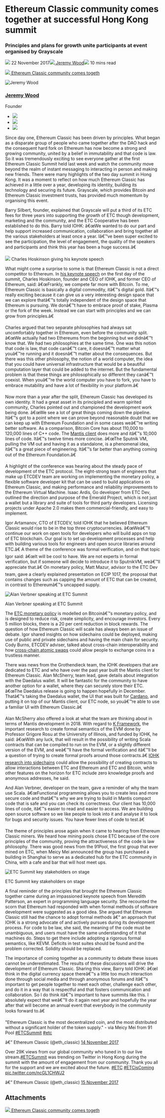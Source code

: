 # Ethereum Classic community comes together at successful Hong Kong summit
### **Principles and plans for growth unite participants at event organised by Grayscale**
![](img/2017-11-22-ethereum-classic-community-come-together-at-successful-hong-kong-summit.002.png) 22 November 2017![](img/2017-11-22-ethereum-classic-community-come-together-at-successful-hong-kong-summit.002.png)[ Jeremy Wood](/en/blog/authors/jeremy-wood/page-1/)![](img/2017-11-22-ethereum-classic-community-come-together-at-successful-hong-kong-summit.003.png) 10 mins read

![](img/2017-11-22-ethereum-classic-community-come-together-at-successful-hong-kong-summit.004.png)[ Ethereum Classic community comes togeth](https://ucarecdn.com/5c3a1417-0a48-4500-8fab-6baeaa5d50d1/-/inline/yes/ "Ethereum Classic community comes togeth")

![Jeremy Wood](img/2017-11-22-ethereum-classic-community-come-together-at-successful-hong-kong-summit.005.png)[](/en/blog/authors/jeremy-wood/page-1/)
### [**Jeremy Wood**](/en/blog/authors/jeremy-wood/page-1/)
Founder

- ![](img/2017-11-22-ethereum-classic-community-come-together-at-successful-hong-kong-summit.006.png)[](tmp///www.youtube.com/watch?v=E2G9xLYpR1c "YouTube")
- ![](img/2017-11-22-ethereum-classic-community-come-together-at-successful-hong-kong-summit.007.png)[](tmp///jp.linkedin.com/in/jeremykwood "LinkedIn")
- ![](img/2017-11-22-ethereum-classic-community-come-together-at-successful-hong-kong-summit.008.png)[](tmp///twitter.com/iohk_jeremy "Twitter")

Since day one, Ethereum Classic has been driven by principles. What began as a disparate group of people who came together after the DAO hack and the consequent hard fork on Ethereum has now become a strong and growing community, united by a belief in immutability and that code is law. So it was tremendously exciting to see everyone gather at the first Ethereum Classic Summit held last week and watch the community move beyond the realm of instant messaging to interacting in person and making new friends. There were many highlights of the two day summit in Hong Kong. It was a moment to reflect on how much Ethereum Classic has achieved in a little over a year, developing its identity, building its technology and securing its future. Grayscale, which provides Bitcoin and Ethereum Classic investment trusts, has provided much momentum by organising this event.

Barry Silbert, founder, explained that Grayscale will put a third of its ETC fees for three years into supporting the growth of ETC though development, marketing and the community, and the ETC Cooperative has been established to do this. Barry told IOHK: â€œWe wanted to do our part and help support increased communication, collaboration and bring together all the various stakeholders at least once a year. Iâ€™ve been super excited to see the participation, the level of engagement, the quality of the speakers and participants and think this year has been a huge success.â€

![](img/2017-11-22-ethereum-classic-community-come-together-at-successful-hong-kong-summit.009.jpeg) Charles Hoskinson giving his keynote speech

What might come a surprise to some is that Ethereum Classic is not a direct competitor to Ethereum. In [his keynote speech](https://www.youtube.com/watch?v=eUqdgEzKZMg "ETC Summit, Charles Hoskinson, CEO, IOHK") on the first day of the summit, Charles Hoskinson, founder and CEO of IOHK, and former CEO of Ethereum, said: â€œFrankly, we compete far more with Bitcoin. To me, Ethereum Classic is basically a digital commodity, itâ€™s digital gold. Itâ€™s really exciting because it can give us a very interesting design space that we can explore thatâ€™s totally independent of the design space that Ethereum is pursuing. We donâ€™t have to embrace proof of stake, Plasma or the fork of the week. Instead we can start with principles and we can grow from principles.â€

Charles argued that two separate philosophies had always sat uncomfortably together in Ethereum, even before the community split. â€œWe actually had two Ethereums from the beginning but we didnâ€™t know that. We had two philosophies at the same time. One was this notion that code is law, that code canâ€™t care, it doesnâ€™t matter what youâ€™re running and it doesnâ€™t matter about the consequences. But there was this other philosophy, the notion of a world computer, the idea that you could have universal infrastructure that would be a beautiful computation layer that could be added to the internet. But the fundamental problem is that these things are philosophically so different they canâ€™t coexist. When youâ€™re the world computer you have to fork, you have to embrace mutability and have a lot of flexibility in your platform.â€

Now more than a year after the split, Ethereum Classic has developed its own identity. It had a great asset in its principled and warm spirited community, Charles pointed out and championed the development work being done. â€œWe see a lot of great things coming down the pipeline. Itâ€™s got to a point where we can prove beyond reasonable doubt that we can keep up with Ethereum Foundation and in some cases weâ€™re writing better software. As a comparison, Bitcoin Core has about 110,000 to 120,000 lines of C++ code. The [Mantis client](https://github.com/input-output-hk/mantis "Mantis, Github") does more and itâ€™s 10,000 lines of code. Itâ€™s twelve times more concise. â€œThe Sputnik VM, pulling the VM out and having it as a standalone, is a phenomenal idea, itâ€™s a great piece of engineering. Itâ€™s far better than anything coming out of the Ethereum Foundation.â€

A highlight of the conference was hearing about the steady pace of development of the ETC protocol. The eight-strong team of engineers that make up ETCDEV team are working on implementing the monetary policy, a flexible software developer kit that can be used to build applications on Ethereum Classic, and making performance and reliability improvements to the Ethereum Virtual Machine. Isaac Ardis, Go developer from ETC Dev, outlined the direction and purpose of the Emerald Project, which is not just a wallet but a library and suite of tools for third party developers. Licensing projects under Apache 2.0 makes them commercial-friendly, and easy to implement.

Igor Artamanov, CTO of ETCDEV, told IOHK that he believed Ethereum Classic would rise to be in the top three cryptocurrencies. â€œWeâ€™ll continue our work on open tools for developers who will build apps on top of ETC blockchain. Our goal is to set up development processes and help with building various tools for engineers and open source libraries around ETC.â€ A theme of the conference was formal verification, and on that topic Igor said: â€œIt will be cool to have. We are not experts in formal verification, but if someone will decide to introduce it to SputnikVM, weâ€™ll appreciate that.â€ On monetary policy, Matt Mazur, advisor to the ETC Dev team, gave a clearly explained presentation on ECIP 1017, the proposal that contains changes such as capping the amount of ETC that can be created, in contrast to Ethereumâ€™s uncapped supply.

![Alan Verbner speaking at ETC Summit](img/2017-11-22-ethereum-classic-community-come-together-at-successful-hong-kong-summit.010.jpeg) 

Alan Verbner speaking at ETC Summit

The [ETC monetary policy](/blog/ethereum-classic/a-joint-statement-on-ethereum-classics-monetary-policy/ "ETC monetary policy, iohk.io") is modelled on Bitcoinâ€™s monetary policy, and is designed to reduce risk, create simplicity, and encourage investors. Every 5 million blocks, there is a 20 per cent reduction in block rewards. The question of how Ethereum Classic will scale has always been an issue of debate. Igor shared insights on how sidechains could be deployed, making use of public and private sidechains and having the main chain for security. Cody Burns, ETCDEV adviser, talked about cross-chain interoperability and how [cross-chain atomic swaps](https://medium.com/@DontPanicBurns/ethereum-cross-chain-atomic-swaps-5a91adca4f43 "Cody Burns, Medium") could allow people to exchange coins in a trustless manner.

There was news from the Grothendieck team, the IOHK developers that are dedicated to ETC and who have over the past year built the Mantis client for Ethereum Classic. Alan McSherry, team lead, gave details about integration with the Daedalus wallet. It will be fantastic for the community to have another option for a wallet, where they can securely store their ETC. â€œThe Daedalus release is going to happen hopefully in December. Thatâ€™s taking the Daedalus wallet, the UI that was built for [Cardano](http://cardanohub.org/ "Cardano Hub"), and putting it on top of our Mantis client, our ETC node, so youâ€™re able to use a familiar UI with Ethereum Classic.â€

Alan McSherry also offered a look at what the team are thinking about in terms of Mantis development in 2018. With regard to [K Framework](https://github.com/runtimeverification/k "K Framework, Github"), the important research to create formal semantics of the EVM done by Professor Grigore Rosu at the University of Illinois, and funded by IOHK, he said: â€œWith any luck, that will result in the possibility of writing Scala contracts that can be compiled to run on the EVM, or a slightly different version of the EVM, and weâ€™ll have the formal verification and itâ€™ll be a question of trying to create formal proofs around those contracts.â€ [IOHK research into sidechains](/en/research/papers/#67CHCNP8 "Non-Interactive Proofs of Proof-of-Work, iohk.io") could allow the possibility of creating contracts to allow interactions between ETC and Ethereum and ETC and Bitcoin, while other features on the horizon for ETC include zero knowledge proofs and anonymous addresses, he said.

And Alan Verbner, developer on the team, gave a reminder of why the team use Scala. â€œFunctional programming allows you to create less and more secure code and thatâ€™s why we are trying to build in Mantis compact code that is safe and you can check its correctness. Our client has 10,000 lines of code, itâ€™s easier to read and easier to access. We are building open source software so we like people to look into it and analyse it to look for bugs and security issues. You have fewer lines of code to test.â€

The theme of principles arose again when it came to hearing from Ethereum Classic miners. We heard how mining pools chose ETC because of the core principles of the community, proving the attractiveness of the code is law philosophy. There was good news from the 91Pool, the first group that ever mined on ETC, when Meicy Mei announced the group has purchased a building in Shanghai to serve as a dedicated hub for the ETC community in China, with a cafe and bar that will host meet ups.

![ETC Summit key stakeholders on stage](img/2017-11-22-ethereum-classic-community-come-together-at-successful-hong-kong-summit.010.jpeg) 

ETC Summit key stakeholders on stage

A final reminder of the principles that brought the Ethereum Classic together came during an impassioned keynote speech from Meredith Patterson, an expert in programming language security. She recounted the scorn that Ethereum had responded with when formal methods of software development were suggested as a good idea. She argued that Ethereum Classic still had the chance to adopt formal methods â€“ an approach that IOHK is a strong advocate of and actively pursues during its development process. For code to be law, she said, the meaning of the code must be unambiguous, and users must have the same understanding of it that machines do. Steps to get there include adopting a rigorous formal semantics, like KEVM. Deficits in test suites should be found and the problem corrected. Solidity should be replaced.

The importance of coming together as a community to debate these issues cannot be underestimated. The results of these discussions will drive the development of Ethereum Classic. Sharing this view, Barry told IOHK: â€œI think in the digital currency space thereâ€™s a little too much interaction done through social media and through anonymous forums and itâ€™s important to get people together to meet each other, challenge each other, and do it in a way that is respectful and that fosters communication and collaboration. So I do think itâ€™s important to have summits like this. I absolutely expect that weâ€™ll do it again next year and hopefully the year after that will become an annual event that everybody in the community looks forward to.â€

"Ethereum Classic is the most decentralized coin, and the most distributed without a significant holder of the token supply." - via Meicy Mei from 91 Pool [#ETCSummit](https://twitter.com/hashtag/ETCSummit?src=hash&ref_src=twsrc%5Etfw) [#etc](https://twitter.com/hashtag/etc?src=hash&ref_src=twsrc%5Etfw)

â€” Ethereum Classic (@eth\_classic) [14 November 2017](https://twitter.com/eth_classic/status/930317743013933056?ref_src=twsrc%5Etfw)

Over 29K views from our global community who tuned in to our live stream.[#ETCSummit](https://twitter.com/hashtag/ETCSummit?src=hash&ref_src=twsrc%5Etfw) was trending on Twitter in Hong Kong during the summit with the amount of engagement from our community. 
Thank you all for the support and we are excited about the future. [#ETC](https://twitter.com/hashtag/ETC?src=hash&ref_src=twsrc%5Etfw) [#ETCisComing](https://twitter.com/hashtag/ETCisComing?src=hash&ref_src=twsrc%5Etfw) [pic.twitter.com/ncGL1CHWJ2](https://t.co/ncGL1CHWJ2)

â€” Ethereum Classic (@eth\_classic) [15 November 2017](https://twitter.com/eth_classic/status/930808055876419584?ref_src=twsrc%5Etfw)
## **Attachments**
![](img/2017-11-22-ethereum-classic-community-come-together-at-successful-hong-kong-summit.004.png)[ Ethereum Classic community comes togeth](https://ucarecdn.com/5c3a1417-0a48-4500-8fab-6baeaa5d50d1/-/inline/yes/ "Ethereum Classic community comes togeth")
